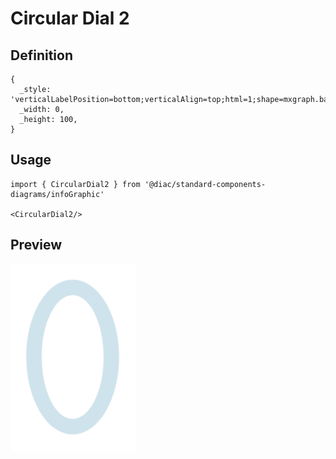 # Circular Dial 2

## Definition

```
{
  _style: 'verticalLabelPosition=bottom;verticalAlign=top;html=1;shape=mxgraph.basic.donut;dx=10;strokeColor=none;fillColor=#10739E;fontSize=10;align=center;fillOpacity=20;',
  _width: 0,
  _height: 100,
}
```

## Usage

```
import { CircularDial2 } from '@diac/standard-components-diagrams/infoGraphic'

<CircularDial2/>
```

## Preview

<img src="./circular-dial-2.png" width="200"/>
